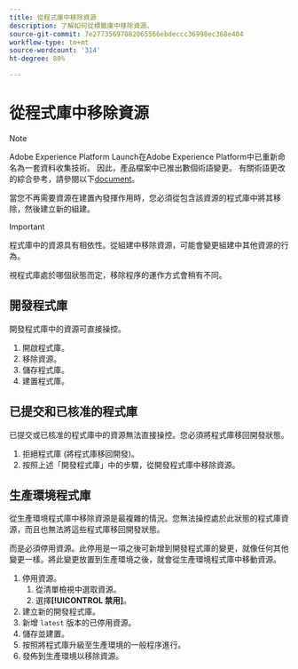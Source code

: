 ```yaml
---
title: 從程式庫中移除資源
description: 了解如何從標籤庫中移除資源。
source-git-commit: 7e27735697882065566ebdeccc36998ec368e404
workflow-type: tm+mt
source-wordcount: '314'
ht-degree: 80%

---
```


# 從程式庫中移除資源

>[!NOTE]
>
>Adobe Experience Platform Launch在Adobe Experience Platform中已重新命名為一套資料收集技術。 因此，產品檔案中已推出數個術語變更。 有關術語更改的綜合參考，請參閱以下[document](../../term-updates.md)。

當您不再需要資源在建置內發揮作用時，您必須從包含該資源的程式庫中將其移除，然後建立新的組建。

>[!IMPORTANT]
>
>  程式庫中的資源具有相依性。從組建中移除資源，可能會變更組建中其他資源的行為。

視程式庫處於哪個狀態而定，移除程序的運作方式會稍有不同。

## 開發程式庫

開發程式庫中的資源可直接操控。

1. 開啟程式庫。
1. 移除資源。
1. 儲存程式庫。
1. 建置程式庫。

## 已提交和已核准的程式庫

已提交或已核准的程式庫中的資源無法直接操控。您必須將程式庫移回開發狀態。

1. 拒絕程式庫 (將程式庫移回開發)。
1. 按照上述「開發程式庫」中的步驟，從開發程式庫中移除資源。

## 生產環境程式庫

從生產環境程式庫中移除資源是最複雜的情況。您無法操控處於此狀態的程式庫資源，而且也無法將這些程式庫移回開發狀態。

而是必須停用資源。此停用是一項之後可新增到開發程式庫的變更，就像任何其他變更一樣。將此變更放置到生產環境之後，就會從生產環境程式庫中移動資源。

1. 停用資源。
   1. 從清單檢視中選取資源。
   1. 選擇&#x200B;**[!UICONTROL 禁用]**。
1. 建立新的開發程式庫。
1. 新增 `latest` 版本的已停用資源。
1. 儲存並建置。
1. 按照將程式庫升級至生產環境的一般程序進行。
1. 發佈到生產環境以移除資源。

